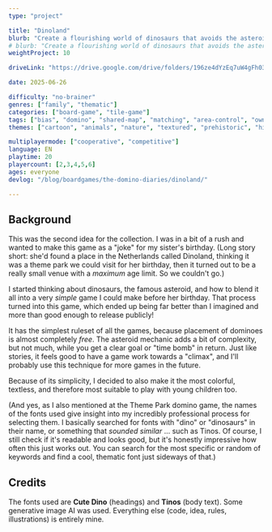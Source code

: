 ```yaml
---
type: "project"

title: "Dinoland"
blurb: "Create a flourishing world of dinosaurs that avoids the asteroid as much as possible."
# blurb: "Create a flourishing world of dinosaurs that avoids the asteroid as much as possible. A [Domino Diaries](/the-domino-diaries/) game."
weightProject: 10

driveLink: "https://drive.google.com/drive/folders/196ze4dYzEq7uW4gFh032UkQB32UMl847"

date: 2025-06-26

difficulty: "no-brainer"
genres: ["family", "thematic"]
categories: ["board-game", "tile-game"]
tags: ["bias", "domino", "shared-map", "matching", "area-control", "ownership", "textless", "turn-based", "high-score"]
themes: ["cartoon", "animals", "nature", "textured", "prehistoric", "history"]

multiplayermode: ["cooperative", "competitive"]
language: EN
playtime: 20
playercount: [2,3,4,5,6]
ages: everyone
devlog: "/blog/boardgames/the-domino-diaries/dinoland/"

---
```


## Background

This was the second idea for the collection. I was in a bit of a rush and wanted to make this game as a "joke" for my sister's birthday. (Long story short: she'd found a place in the Netherlands called Dinoland, thinking it was a theme park we could visit for her birthday, then it turned out to be a really small venue with a _maximum_ age limit. So we couldn't go.)

I started thinking about dinosaurs, the famous asteroid, and how to blend it all into a very _simple_ game I could make before her birthday. That process turned into this game, which ended up being far better than I imagined and more than good enough to release publicly!

It has the simplest ruleset of all the games, because placement of dominoes is almost completely _free_. The asteroid mechanic adds a bit of complexity, but not much, while you get a clear goal or "time bomb" in return. Just like stories, it feels good to have a game work towards a "climax", and I'll probably use this technique for more games in the future.

Because of its simplicity, I decided to also make it the most colorful, textless, and therefore most suitable to play with young children too.

(And yes, as I also mentioned at the Theme Park domino game, the names of the fonts used give insight into my incredibly professional process for selecting them. I basically searched for fonts with "dino" or "dinosaurs" in their name, or something that _sounded similar_ ... such as Tinos. Of course, I still check if it's readable and looks good, but it's honestly impressive how often this just works out. You can search for the most specific or random of keywords and find a cool, thematic font just sideways of that.)

## Credits

The fonts used are **Cute Dino** (headings) and **Tinos** (body text). Some generative image AI was used. Everything else (code, idea, rules, illustrations) is entirely mine.
